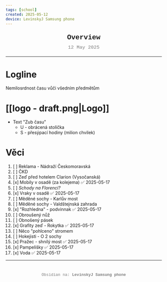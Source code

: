 ```yaml
---
tags: [school]
created: 2025-05-12
device: LevinskyJ Samsung phone
---
```

<div style="text-align: center; font-size: 1.6em; font-weight: bold; padding: 10px 0; font-family: Courier New">
  Overview 
</div>

<div style="text-align: center; color: gray; font-size: 1.1em; margin-bottom: 20px; font-family: Courier New">  12 May 2025
</div>

---

# Logline
Nemilosrdnost času vůči všedním předmětům 

# [[logo - draft.png|Logo]]
- Text "Zub času"
	- U - obrácená stolička 
	- S - přesýpací hodiny (milion chvilek)

# Věci 
1. [ ] Reklama - Nádraží Českomoravská
2. [ ] ČKD
3. [ ] Zeď před hotelem Clarion (Vysočanská)
4. [x] Mobily v osadě (za kolejema) ✅ 2025-05-17
5. [ ] *Schody na Florenci?*
6. [x] Vraky v osadě ✅ 2025-05-17
7. [ ] Měděné sochy - Karlův most
8. [ ] Měděné sochy - Valdštejnská zahrada 
9. [x] "Rozhledna" - podvinnak ✅ 2025-05-17
10. [ ] Obroušený nůž
11. [ ] Obnošený pásek 
12. [x] Grafity zeď - Rokytka ✅ 2025-05-17
13. [ ] Něco "pohlceno" stromem 
14. [ ] Hokejisti - O 2 sochy
15. [x] Pražec - shnilý most ✅ 2025-05-17
16. [x] Pampelišky ✅ 2025-05-17
17. [x] Voda ✅ 2025-05-17


---

<div style="text-align: center; color: gray; font-size: 0.9em; margin-top: 40px; font-family: Courier New">
  Obsidian na: <strong>LevinskyJ Samsung phone</strong>
</div>
